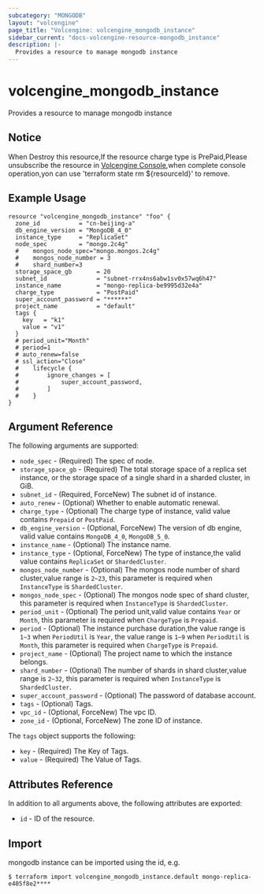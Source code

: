 ```yaml
---
subcategory: "MONGODB"
layout: "volcengine"
page_title: "Volcengine: volcengine_mongodb_instance"
sidebar_current: "docs-volcengine-resource-mongodb_instance"
description: |-
  Provides a resource to manage mongodb instance
---
```

# volcengine_mongodb_instance
Provides a resource to manage mongodb instance
## Notice
When Destroy this resource,If the resource charge type is PrePaid,Please unsubscribe the resource 
in  [Volcengine Console](https://console.volcengine.com/finance/unsubscribe/),when complete console operation,yon can
use 'terraform state rm ${resourceId}' to remove.
## Example Usage
```hcl
resource "volcengine_mongodb_instance" "foo" {
  zone_id           = "cn-beijing-a"
  db_engine_version = "MongoDB_4_0"
  instance_type     = "ReplicaSet"
  node_spec         = "mongo.2c4g"
  #    mongos_node_spec="mongo.mongos.2c4g"
  #    mongos_node_number = 3
  #    shard_number=3
  storage_space_gb       = 20
  subnet_id              = "subnet-rrx4ns6abw1sv0x57wq6h47"
  instance_name          = "mongo-replica-be9995d32e4a"
  charge_type            = "PostPaid"
  super_account_password = "******"
  project_name           = "default"
  tags {
    key   = "k1"
    value = "v1"
  }
  # period_unit="Month"
  # period=1
  # auto_renew=false
  # ssl_action="Close"
  #    lifecycle {
  #        ignore_changes = [
  #            super_account_password,
  #        ]
  #    }
}
```
## Argument Reference
The following arguments are supported:
* `node_spec` - (Required) The spec of node.
* `storage_space_gb` - (Required) The total storage space of a replica set instance, or the storage space of a single shard in a sharded cluster, in GiB.
* `subnet_id` - (Required, ForceNew) The subnet id of instance.
* `auto_renew` - (Optional) Whether to enable automatic renewal.
* `charge_type` - (Optional) The charge type of instance, valid value contains `Prepaid` or `PostPaid`.
* `db_engine_version` - (Optional, ForceNew) The version of db engine, valid value contains `MongoDB_4_0`, `MongoDB_5_0`.
* `instance_name` - (Optional) The instance name.
* `instance_type` - (Optional, ForceNew) The type of instance,the valid value contains `ReplicaSet` or `ShardedCluster`.
* `mongos_node_number` - (Optional) The mongos node number of shard cluster,value range is `2~23`, this parameter is required when `InstanceType` is `ShardedCluster`.
* `mongos_node_spec` - (Optional) The mongos node spec of shard cluster, this parameter is required when `InstanceType` is `ShardedCluster`.
* `period_unit` - (Optional) The period unit,valid value contains `Year` or `Month`, this parameter is required when `ChargeType` is `Prepaid`.
* `period` - (Optional) The instance purchase duration,the value range is `1~3` when `PeriodUtil` is `Year`, the value range is `1~9` when `PeriodUtil` is `Month`, this parameter is required when `ChargeType` is `Prepaid`.
* `project_name` - (Optional) The project name to which the instance belongs.
* `shard_number` - (Optional) The number of shards in shard cluster,value range is `2~32`, this parameter is required when `InstanceType` is `ShardedCluster`.
* `super_account_password` - (Optional) The password of database account.
* `tags` - (Optional) Tags.
* `vpc_id` - (Optional, ForceNew) The vpc ID.
* `zone_id` - (Optional, ForceNew) The zone ID of instance.

The `tags` object supports the following:

* `key` - (Required) The Key of Tags.
* `value` - (Required) The Value of Tags.

## Attributes Reference
In addition to all arguments above, the following attributes are exported:
* `id` - ID of the resource.



## Import
mongodb instance can be imported using the id, e.g.
```
$ terraform import volcengine_mongodb_instance.default mongo-replica-e405f8e2****
```

